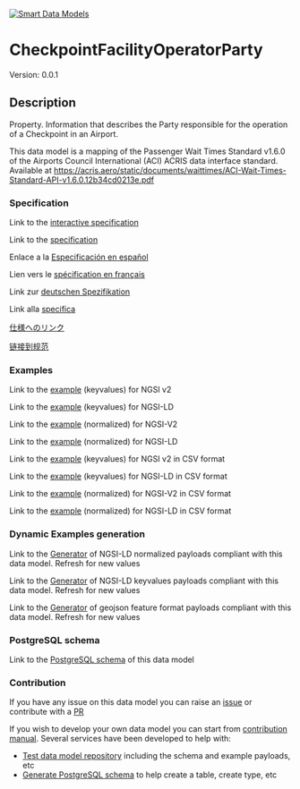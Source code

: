 [![Smart Data Models](https://smartdatamodels.org/wp-content/uploads/2022/01/SmartDataModels_logo.png "Logo")](https://smartdatamodels.org)
# CheckpointFacilityOperatorParty
Version: 0.0.1

## Description 

Property. Information that describes the Party responsible for the operation of a Checkpoint in an Airport.

This data model is a mapping of the Passenger Wait Times Standard v1.6.0 of the Airports Council International (ACI) ACRIS data interface standard. Available at https://acris.aero/static/documents/waittimes/ACI-Wait-Times-Standard-API-v1.6.0.12b34cd0213e.pdf
### Specification

Link to the [interactive specification](https://swagger.lab.fiware.org/?url=https://smart-data-models.github.io/dataModel.ACRIS/CheckpointFacilityOperatorParty/swagger.yaml)

Link to the [specification](https://github.com/smart-data-models/dataModel.ACRIS/blob/master/CheckpointFacilityOperatorParty/doc/spec.md)

Enlace a la [Especificación en español](https://github.com/smart-data-models/dataModel.ACRIS/blob/master/CheckpointFacilityOperatorParty/doc/spec_ES.md)

Lien vers le [spécification en français](https://github.com/smart-data-models/dataModel.ACRIS/blob/master/CheckpointFacilityOperatorParty/doc/spec_FR.md)

Link zur [deutschen Spezifikation](https://github.com/smart-data-models/dataModel.ACRIS/blob/master/CheckpointFacilityOperatorParty/doc/spec_DE.md)

Link alla [specifica](https://github.com/smart-data-models/dataModel.ACRIS/blob/master/CheckpointFacilityOperatorParty/doc/spec_IT.md)

[仕様へのリンク](https://github.com/smart-data-models/dataModel.ACRIS/blob/master/CheckpointFacilityOperatorParty/doc/spec_JA.md)

[链接到规范](https://github.com/smart-data-models/dataModel.ACRIS/blob/master/CheckpointFacilityOperatorParty/doc/spec_ZH.md)
### Examples

Link to the [example](https://smart-data-models.github.io/dataModel.ACRIS/CheckpointFacilityOperatorParty/examples/example.json) (keyvalues) for NGSI v2

Link to the [example](https://smart-data-models.github.io/dataModel.ACRIS/CheckpointFacilityOperatorParty/examples/example.jsonld) (keyvalues) for NGSI-LD

Link to the [example](https://smart-data-models.github.io/dataModel.ACRIS/CheckpointFacilityOperatorParty/examples/example-normalized.json) (normalized) for NGSI-V2

Link to the [example](https://smart-data-models.github.io/dataModel.ACRIS/CheckpointFacilityOperatorParty/examples/example-normalized.jsonld) (normalized) for NGSI-LD

Link to the [example](https://github.com/smart-data-models/dataModel.ACRIS/blob/master/CheckpointFacilityOperatorParty/examples/example.json.csv) (keyvalues) for NGSI v2 in CSV format

Link to the [example](https://github.com/smart-data-models/dataModel.ACRIS/blob/master/CheckpointFacilityOperatorParty/examples/example.jsonld.csv) (keyvalues) for NGSI-LD in CSV format

Link to the [example](https://github.com/smart-data-models/dataModel.ACRIS/blob/master/CheckpointFacilityOperatorParty/examples/example-normalized.json.csv) (normalized) for NGSI-V2 in CSV format

Link to the [example](https://github.com/smart-data-models/dataModel.ACRIS/blob/master/CheckpointFacilityOperatorParty/examples/example-normalized.jsonld.csv) (normalized) for NGSI-LD in CSV format
### Dynamic Examples generation

Link to the [Generator](https://smartdatamodels.org/extra/ngsi-ld_generator.php?schemaUrl=https://raw.githubusercontent.com/smart-data-models/dataModel.ACRIS/master/CheckpointFacilityOperatorParty/schema.json&email=info@smartdatamodels.org) of NGSI-LD normalized payloads compliant with this data model. Refresh for new values

Link to the [Generator](https://smartdatamodels.org/extra/ngsi-ld_generator_keyvalues.php?schemaUrl=https://raw.githubusercontent.com/smart-data-models/dataModel.ACRIS/master/CheckpointFacilityOperatorParty/schema.json&email=info@smartdatamodels.org) of NGSI-LD keyvalues payloads compliant with this data model. Refresh for new values

Link to the [Generator](https://smartdatamodels.org/extra/geojson_features_generator.php?schemaUrl=https://raw.githubusercontent.com/smart-data-models/dataModel.ACRIS/master/CheckpointFacilityOperatorParty/schema.json&email=info@smartdatamodels.org) of geojson feature format payloads compliant with this data model. Refresh for new values
### PostgreSQL schema

Link to the [PostgreSQL schema](https://github.com/smart-data-models/dataModel.ACRIS/blob/master/CheckpointFacilityOperatorParty/schema.sql) of this data model
### Contribution

 If you have any issue on this data model you can raise an [issue](https://github.com/smart-data-models/dataModel.ACRIS/issues)  or contribute with a [PR](https://github.com/smart-data-models/dataModel.ACRIS/pulls)

 If you wish to develop your own data model you can start from [contribution manual](https://bit.ly/contribution_manual). Several services have been developed to help with: 
 - [Test data model repository](https://smartdatamodels.org/index.php/data-models-contribution-api/) including the schema and example payloads, etc
 - [Generate PostgreSQL schema](https://smartdatamodels.org/index.php/sql-service/) to help create a table, create type, etc